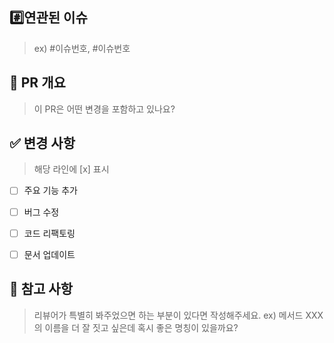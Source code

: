 ## #️⃣연관된 이슈

> ex) #이슈번호, #이슈번호


## 📌 PR 개요

> 이 PR은 어떤 변경을 포함하고 있나요?



## ✅ 변경 사항
> 해당 라인에 [x] 표시

- [ ] 주요 기능 추가

- [ ] 버그 수정

- [ ] 코드 리팩토링

- [ ] 문서 업데이트



## 📢 참고 사항

> 리뷰어가 특별히 봐주었으면 하는 부분이 있다면 작성해주세요.
> ex) 메서드 XXX의 이름을 더 잘 짓고 싶은데 혹시 좋은 명칭이 있을까요?
